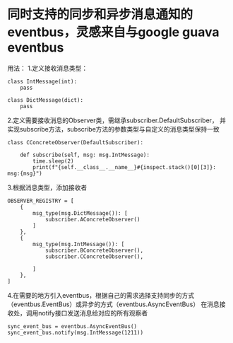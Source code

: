 # 同时支持的同步和异步消息通知的eventbus，灵感来自与google guava eventbus

用法：
1.定义接收消息类型：
```
class IntMessage(int):
    pass

class DictMessage(dict):
    pass
```
    
2.定义需要接收消息的Observer类，需继承subscriber.DefaultSubscriber，
并实现subscribe方法，subscribe方法的参数类型与自定义的消息类型保持一致
```
class CConcreteObserver(DefaultSubscriber):

    def subscribe(self, msg: msg.IntMessage):
        time.sleep(2)
        print(f"{self.__class__.__name__}#{inspect.stack()[0][3]}: msg:{msg}")
```      
 
3.根据消息类型，添加接收者
```
OBSERVER_REGISTRY = [
    {
        msg_type(msg.DictMessage()): [
            subscriber.AConcreteObserver()
        ]
    },
    {
        msg_type(msg.IntMessage()): [
            subscriber.BConcreteObserver(),
            subscriber.CConcreteObserver(),

        ]
    },
]
```

4.在需要的地方引入eventbus，根据自己的需求选择支持同步的方式（eventbus.EventBus）或异步的方式（eventbus.AsyncEventBus）
在消息接收处，调用notify接口发送消息给对应的所有观察者
```
sync_event_bus = eventbus.AsyncEventBus()
sync_event_bus.notify(msg.IntMessage(1211))
```
